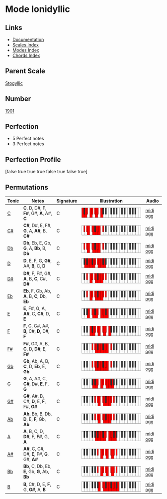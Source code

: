 # Mode Ionidyllic

## Links

- [Documentation](index.md)
- [Scales Index](Scales.md)
- [Modes Index](Modes.md)
- [Chords Index](Chords.md)

## Parent Scale

[Stogyllic](ScaleStogyllic.md)

## Number

[1901](https://ianring.com/musictheory/scales/1901)

## Perfection

- 5 Perfect notes
- 3 Perfect notes

## Perfection Profile

[false true true true false true false true]

## Permutations

| Tonic | Notes | Signature | Illustration | Audio |
|-------|-------|-----------|--------------|-------|
| [C](ModeCNaturalIonidyllic.md) | **C**, D, D#, F, **F#**, G#, **A**, A#, **C** | C | ![CNaturalIonidyllic](ModeCNaturalIonidyllic.png) | [midi](ModeCNaturalIonidyllic.mid) [ogg](ModeCNaturalIonidyllic.ogg) |
| [C#](ModeCSharpIonidyllic.md) | **C#**, D#, E, F#, **G**, A, **A#**, B, **C#** | C | ![CSharpIonidyllic](ModeCSharpIonidyllic.png) | [midi](ModeCSharpIonidyllic.mid) [ogg](ModeCSharpIonidyllic.ogg) |
| [Db](ModeDFlatIonidyllic.md) | **Db**, Eb, E, Gb, **G**, A, **Bb**, B, **Db** | C | ![DFlatIonidyllic](ModeDFlatIonidyllic.png) | [midi](ModeDFlatIonidyllic.mid) [ogg](ModeDFlatIonidyllic.ogg) |
| [D](ModeDNaturalIonidyllic.md) | **D**, E, F, G, **G#**, A#, **B**, C, **D** | C | ![DNaturalIonidyllic](ModeDNaturalIonidyllic.png) | [midi](ModeDNaturalIonidyllic.mid) [ogg](ModeDNaturalIonidyllic.ogg) |
| [D#](ModeDSharpIonidyllic.md) | **D#**, F, F#, G#, **A**, B, **C**, C#, **D#** | C | ![DSharpIonidyllic](ModeDSharpIonidyllic.png) | [midi](ModeDSharpIonidyllic.mid) [ogg](ModeDSharpIonidyllic.ogg) |
| [Eb](ModeEFlatIonidyllic.md) | **Eb**, F, Gb, Ab, **A**, B, **C**, Db, **Eb** | C | ![EFlatIonidyllic](ModeEFlatIonidyllic.png) | [midi](ModeEFlatIonidyllic.mid) [ogg](ModeEFlatIonidyllic.ogg) |
| [E](ModeENaturalIonidyllic.md) | **E**, F#, G, A, **A#**, C, **C#**, D, **E** | C | ![ENaturalIonidyllic](ModeENaturalIonidyllic.png) | [midi](ModeENaturalIonidyllic.mid) [ogg](ModeENaturalIonidyllic.ogg) |
| [F](ModeFNaturalIonidyllic.md) | **F**, G, G#, A#, **B**, C#, **D**, D#, **F** | C | ![FNaturalIonidyllic](ModeFNaturalIonidyllic.png) | [midi](ModeFNaturalIonidyllic.mid) [ogg](ModeFNaturalIonidyllic.ogg) |
| [F#](ModeFSharpIonidyllic.md) | **F#**, G#, A, B, **C**, D, **D#**, E, **F#** | C | ![FSharpIonidyllic](ModeFSharpIonidyllic.png) | [midi](ModeFSharpIonidyllic.mid) [ogg](ModeFSharpIonidyllic.ogg) |
| [Gb](ModeGFlatIonidyllic.md) | **Gb**, Ab, A, B, **C**, D, **Eb**, E, **Gb** | C | ![GFlatIonidyllic](ModeGFlatIonidyllic.png) | [midi](ModeGFlatIonidyllic.mid) [ogg](ModeGFlatIonidyllic.ogg) |
| [G](ModeGNaturalIonidyllic.md) | **G**, A, A#, C, **C#**, D#, **E**, F, **G** | C | ![GNaturalIonidyllic](ModeGNaturalIonidyllic.png) | [midi](ModeGNaturalIonidyllic.mid) [ogg](ModeGNaturalIonidyllic.ogg) |
| [G#](ModeGSharpIonidyllic.md) | **G#**, A#, B, C#, **D**, E, **F**, F#, **G#** | C | ![GSharpIonidyllic](ModeGSharpIonidyllic.png) | [midi](ModeGSharpIonidyllic.mid) [ogg](ModeGSharpIonidyllic.ogg) |
| [Ab](ModeAFlatIonidyllic.md) | **Ab**, Bb, B, Db, **D**, E, **F**, Gb, **Ab** | C | ![AFlatIonidyllic](ModeAFlatIonidyllic.png) | [midi](ModeAFlatIonidyllic.mid) [ogg](ModeAFlatIonidyllic.ogg) |
| [A](ModeANaturalIonidyllic.md) | **A**, B, C, D, **D#**, F, **F#**, G, **A** | C | ![ANaturalIonidyllic](ModeANaturalIonidyllic.png) | [midi](ModeANaturalIonidyllic.mid) [ogg](ModeANaturalIonidyllic.ogg) |
| [A#](ModeASharpIonidyllic.md) | **A#**, C, C#, D#, **E**, F#, **G**, G#, **A#** | C | ![ASharpIonidyllic](ModeASharpIonidyllic.png) | [midi](ModeASharpIonidyllic.mid) [ogg](ModeASharpIonidyllic.ogg) |
| [Bb](ModeBFlatIonidyllic.md) | **Bb**, C, Db, Eb, **E**, Gb, **G**, Ab, **Bb** | C | ![BFlatIonidyllic](ModeBFlatIonidyllic.png) | [midi](ModeBFlatIonidyllic.mid) [ogg](ModeBFlatIonidyllic.ogg) |
| [B](ModeBNaturalIonidyllic.md) | **B**, C#, D, E, **F**, G, **G#**, A, **B** | C | ![BNaturalIonidyllic](ModeBNaturalIonidyllic.png) | [midi](ModeBNaturalIonidyllic.mid) [ogg](ModeBNaturalIonidyllic.ogg) |
